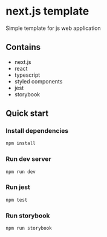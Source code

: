 # next.js template

Simple template for js web application

## Contains

 - next.js
 - react
 - typescript
 - styled components
 - jest
 - storybook

## Quick start

### Install dependencies

```bash
npm install
```

### Run dev server

```bash
npm run dev
```

### Run jest

```bash
npm test
```

### Run storybook

```bash
npm run storybook
```
